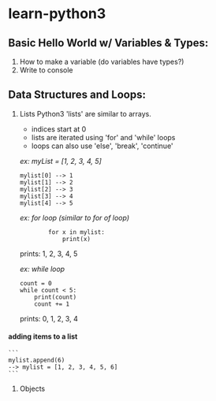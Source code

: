 # learn-python3
## Basic Hello World w/ Variables & Types:
1. How to make a variable (do variables have types?)
1. Write to console

## Data Structures and Loops:
1. Lists
    Python3 'lists' are similar to arrays.
    - indices start at 0
    - lists are iterated using 'for' and 'while' loops
    - loops can also use 'else', 'break', 'continue'

    *ex: myList = [1, 2, 3, 4, 5]*
    ```
    mylist[0] --> 1
    mylist[1] --> 2
    mylist[2] --> 3
    mylist[3] --> 4
    mylist[4] --> 5
    ```

    *ex: for loop (similar to for of loop)*
    ```
            for x in mylist:
                print(x)
    ```
    prints: 1, 2, 3, 4, 5

    *ex: while loop*
    ```
    count = 0
    while count < 5:
        print(count)
        count += 1
    ```
    prints: 0, 1, 2, 3, 4

#### adding items to a list

    ```
    mylist.append(6)
    --> mylist = [1, 2, 3, 4, 5, 6]
    ```
1. Objects